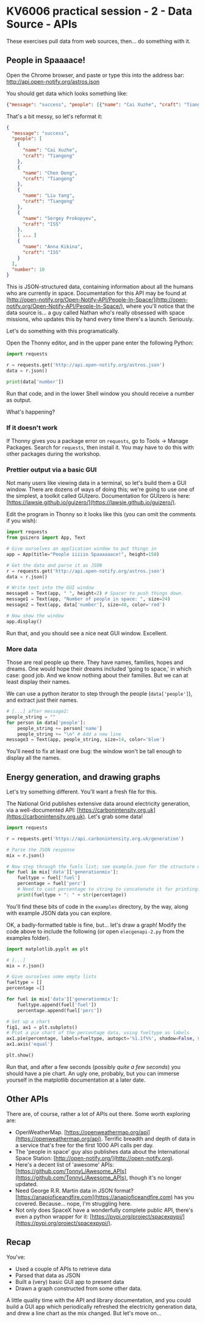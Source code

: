 # KV6006 practical session - 2 - Data Source - APIs

These exercises pull data from web sources, then... do something with it.

## People in Spaaaace!

Open the Chrome browser, and paste or type this into the address bar: http://api.open-notify.org/astros.json

You should get data which looks something like:

```json
{"message": "success", "people": [{"name": "Cai Xuzhe", "craft": "Tiangong"}, {"name": "Chen Dong", "craft": "Tiangong"}, {"name": "Liu Yang", "craft": "Tiangong"}, {"name": "Sergey Prokopyev", "craft": "ISS"}, {"name": "Dmitry Petelin", "craft": "ISS"}, {"name": "Frank Rubio", "craft": "ISS"}, {"name": "Nicole Mann", "craft": "ISS"}, {"name": "Josh Cassada", "craft": "ISS"}, {"name": "Koichi Wakata", "craft": "ISS"}, {"name": "Anna Kikina", "craft": "ISS"}], "number": 10}
```

That's a bit messy, so let's reformat it:

```json
{
  "message": "success",
  "people": [
    {
      "name": "Cai Xuzhe",
      "craft": "Tiangong"
    },
    {
      "name": "Chen Dong",
      "craft": "Tiangong"
    },
    {
      "name": "Liu Yang",
      "craft": "Tiangong"
    },
    {
      "name": "Sergey Prokopyev",
      "craft": "ISS"
    },
    [ ... ]
    {
      "name": "Anna Kikina",
      "craft": "ISS"
    }
  ],
  "number": 10
}
```

This is JSON-structured data, containing information about all the humans who are currently in space. Documentation for this API may be found at [http://open-notify.org/Open-Notify-API/People-In-Space/](http://open-notify.org/Open-Notify-API/People-In-Space/), where you'll notice that the data source is... a guy called Nathan who's really obsessed with space missions, who updates this by hand every time there's a launch. Seriously.

Let's do something with this programatically.

Open the Thonny editor, and in the upper pane enter the following Python:

```python
import requests

r = requests.get('http://api.open-notify.org/astros.json')
data = r.json()

print(data['number'])
```

Run that code, and in the lower Shell window you should receive a number as output.

What's happening?

### If it doesn't work

If Thonny gives you a package error on `requests`, go to Tools -> Manage Packages. Search for `requests`, then install it. You may have to do this with other packages during the workshop.

### Prettier output via a basic GUI

Not many users like viewing data in a terminal, so let's build them a GUI window. There are dozens of ways of doing this; we're going to use one of the simplest, a toolkit called GUIzero. Documentation for GUIzero is here: [https://lawsie.github.io/guizero/](https://lawsie.github.io/guizero/).

Edit the program in Thonny so it looks like this (you can omit the comments if you wish):

```python
import requests
from guizero import App, Text

# Give ourselves an application window to put things in
app = App(title="People iiiiin Spaaaaaace!", height=150)

# Get the data and parse it as JSON
r = requests.get('http://api.open-notify.org/astros.json')
data = r.json()

# Write text into the GUI window
message0 = Text(app, " ", height=2) # Spacer to push things down.
message1 = Text(app, "Number of people in space: ", size=24)
message2 = Text(app, data['number'], size=48, color='red')

# Now show the window
app.display()
```

Run that, and you should see a nice neat GUI window. Excellent.

### More data

Those are real people up there. They have names, families, hopes and dreams. One would hope their dreams included 'going to space,' in which case: good job. And we know nothing about their families. But we can at least display their names.

We can use a python iterator to step through the people (`data['people']`), and extract just their names.

```python
# [...] after message2:
people_string = ""
for person in data['people']:
    people_string += person['name']
    people_string += "\n" # Add a new line
message3 = Text(app, people_string, size=14, color='blue')
```

You'll need to fix at least one bug: the window won't be tall enough to display all the names.

## Energy generation, and drawing graphs

Let's try something different. You'll want a fresh file for this.

The National Grid publishes extensive data around electricity generation, via a well-documented API: [https://carbonintensity.org.uk](https://carbonintensity.org.uk). Let's grab some data!

```python
import requests

r = requests.get('https://api.carbonintensity.org.uk/generation')

# Parse the JSON response
mix = r.json()

# Now step through the fuels list; see example.json for the structure we're walking through.
for fuel in mix['data']['generationmix']:
    fueltype = fuel['fuel']
    percentage = fuel['perc']
    # Need to cast percentage to string to concatenate it for printing:
    print(fueltype + ": " + str(percentage))
```

You'll find these bits of code in the `examples` directory, by the way, along with example JSON data you can explore.

OK, a badly-formatted table is fine, but... let's draw a graph! Modify the code above to include the following (or open `elecgenapi-2.py` from the examples folder).

```python
import matplotlib.pyplt as plt

# [...]
mix = r.json()

# Give ourselves some empty lists
fueltype = []
percentage =[]

for fuel in mix['data']['generationmix']:
    fueltype.append(fuel['fuel'])
    percentage.append(fuel['perc'])

# Set up a chart
fig1, ax1 = plt.subplots()
# Plot a pie chart of the percentage data, using fueltype as labels
ax1.pie(percentage, labels=fueltype, autopct='%1.1f%%', shadow=False, startangle=90)
ax1.axis('equal')

plt.show()
```

Run that, and after a few seconds (possibly _quite a few seconds_) you should have a pie chart. An ugly one, probably, but you can immerse yourself in the matplotlib documentation at a later date.

## Other APIs

There are, of course, rather a lot of APIs out there. Some worth exploring are:

* OpenWeatherMap. [https://openweathermap.org/api](https://openweathermap.org/api). Terrific breadth and depth of data in a service that's free for the first 1000 API calls per day.
* The 'people in space' guy also publishes data about the International Space Station: [http://open-notify.org/](http://open-notify.org).
* Here's a decent list of 'awesome' APIs: [https://github.com/TonnyL/Awesome_APIs](https://github.com/TonnyL/Awesome_APIs), though it's no longer updated.
* Need George R.R. Martin data in JSON format? [https://anapioficeandfire.com](https://anapioficeandfire.com) has you covered. Because... nope, I'm struggling here.
* Not only does SpaceX have a wonderfully complete public API, there's even a python wrapper for it: [https://pypi.org/project/spacexpypi/](https://pypi.org/project/spacexpypi/).

## Recap

You've:

- Used a couple of APIs to retrieve data
- Parsed that data as JSON
- Built a (very) basic GUI app to present data
- Drawn a graph constructed from some other data.

A little quality time with the API and library documentation, and you could build a GUI app which periodically refreshed the electricity generation data, and drew a line chart as the mix changed. But let's move on...
